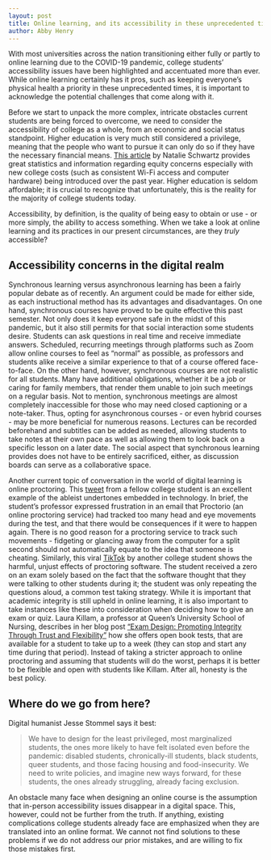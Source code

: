 ```yaml
---
layout: post
title: Online learning, and its accessibility in these unprecedented times
author: Abby Henry
---
```


With most universities across the nation transitioning either fully or partly to online learning due to the COVID-19 pandemic, college students’ accessibility issues have been highlighted and accentuated more than ever. While online learning certainly has it pros, such as keeping everyone’s physical health a priority in these unprecedented times, it is important to acknowledge the potential challenges that come along with it.

Before we start to unpack the more complex, intricate obstacles current students are being forced to overcome, we need to consider the accessibility of college as a whole, from an economic and social status standpoint. Higher education is very much still considered a privilege, meaning that the people who want to pursue it can only do so if they have the necessary financial means. [This article](https://www.educationdive.com/news/colleges-flock-to-online-proctors-but-equity-concerns-remain/575642/) by Natalie Schwartz provides great statistics and information regarding equity concerns especially with new college costs (such as consistent Wi-Fi access and computer hardware) being introduced over the past year. Higher education is seldom affordable; it is crucial to recognize that unfortunately, this is the reality for the majority of college students today. 

Accessibility, by definition, is the quality of being easy to obtain or use - or more simply, the ability to access something. When we take a look at online learning and its practices in our present circumstances, are they *truly* accessible?

## Accessibility concerns in the digital realm

Synchronous learning versus asynchronous learning has been a fairly popular debate as of recently. An argument could be made for either side, as each instructional method has its advantages and disadvantages. On one hand, synchronous courses have proved to be quite effective this past semester. Not only does it keep everyone safe in the midst of this pandemic, but it also still permits for that social interaction some students desire. Students can ask questions in real time and receive immediate answers. Scheduled, recurring meetings through platforms such as Zoom allow online courses to feel as “normal” as possible, as professors and students alike receive a similar experience to that of a course offered face-to-face. On the other hand, however, synchronous courses are not realistic for all students. Many have additional obligations, whether it be a job or caring for family members, that render them unable to join such meetings on a regular basis. Not to mention, synchronous meetings are almost completely inaccessible for those who may need closed captioning or a note-taker. Thus, opting for asynchronous courses - or even hybrid courses - may be more beneficial for numerous reasons. Lectures can be recorded beforehand and subtitles can be added as needed, allowing students to take notes at their own pace as well as allowing them to look back on a specific lesson on a later date. The social aspect that synchronous learning provides does not have to be entirely sacrificed, either, as discussion boards can serve as a collaborative space. 

Another current topic of conversation in the world of digital learning is online proctoring. This [tweet](https://twitter.com/LegendAriee16/status/1304098649186742273?s=20) from a fellow college student is an excellent example of the ableist undertones embedded in technology. In brief, the student’s professor expressed frustration in an email that Proctorio (an online proctoring service) had tracked too many head and eye movements during the test, and that there would be consequences if it were to happen again. There is no good reason for a proctoring service to track such movements - fidgeting or glancing away from the computer for a split second should not automatically equate to the idea that someone is cheating. Similarly, this viral [TikTok](https://twitter.com/devon_cantwell/status/1311166671315447808?s=20) by another college student shows the harmful, unjust effects of proctoring software. The student received a zero on an exam solely based on the fact that the software thought that they were talking to other students during it; the student was only repeating the questions aloud, a common test taking strategy. While it is important that academic integrity is still upheld in online learning, it is also important to take instances like these into consideration when deciding how to give an exam or quiz. Laura Killam, a professor at Queen’s University School of Nursing, describes in her blog post [“Exam Design: Promoting Integrity Through Trust and Flexibility”](http://insights.nursekillam.com/reflect/exam-design/) how she offers open book tests, that are available for a student to take up to a week (they can stop and start any time during that period). Instead of taking a stricter approach to online proctoring and assuming that students will do the worst, perhaps it is better to be flexible and open with students like Killam. After all, honesty is the best policy. 

## Where do we go from here?

Digital humanist Jesse Stommel says it best:
> We have to design for the least privileged, most marginalized students, the ones more likely to have felt isolated even before the pandemic: disabled students, chronically-ill students, black students, queer students, and those facing housing and food-insecurity. We need to write policies, and imagine new ways forward, for these students, the ones already struggling, already facing exclusion.

An obstacle many face when designing an online course is the assumption that in-person accessibility issues disappear in a digital space. This, however, could not be further from the truth. If anything, existing complications college students already face are emphasized when they are translated into an online format. We cannot not find solutions to these problems if we do not address our prior mistakes, and are willing to fix those mistakes first. 
